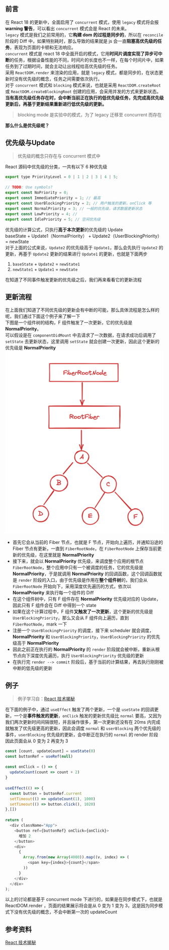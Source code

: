 ## 前言

在 React 18 的更新中，全面启用了 `concurrent` 模式，使用 `legacy` 模式将会报 **warning 警告**，可以看出 `concurrent` 模式会是 React 的未来。<br />
`legacy` 模式是我们之前常用的，它**构建 dom 的过程是同步的**，所以在 `reconcile` 阶段的 Diff 中，如果特别耗时，那么导致的结果就是 js 会一直**阻塞高优先级的任务**，表现为页面的卡顿和无法响应。<br />`concurrent` 模式是 react 18 中全面开启的模式，它用**时间片调度实现了异步可中断**的任务，根据设备性能的不同，时间片的长度也不一样，在每个时间片中，如果任务到了过期时间，就会主动让出线程给高优先级的任务。<br />采用 `ReactDOM.render` 来渲染的应用，就是 `legacy` 模式，都是同步的，在状态更新时没有优先级的概念，任务之间需要依次执行。<br />对于 `concurrent` 模式和 `blocking` 模式来说，也就是采用 `ReactDOM.createRoot` 或 `ReactDOM.createBlockingRoot` 创建的应用，会采用并发的方式来更新状态。**当有高优先级任务存在时，会中断当前正在执行的低优先级任务，先完成高优先级更新后，再基于更新结果重新进行低优先级的更新。**

> blocking mode 是实验中的模式，为了 legacy 迁移至 concurrent 而存在

**那么什么是优先级呢？**
## 优先级与Update

> 优先级的概念只存在与 concurrent 模式中

React 源码中优先级的分类，一共有以下 6 种优先级

```javascript
export type PriorityLevel = 0 | 1 | 2 | 3 | 4 | 5;

// TODO: Use symbols?
export const NoPriority = 0;
export const ImmediatePriority = 1; // 最高
export const UserBlockingPriority = 2; // 用户触发的更新，onClick 等
export const NormalPriority = 3; // 一般的优先级，请求数据更新状态
export const LowPriority = 4; // 
export const IdlePriority = 5; // 空闲优先级
```

优先级的计算公式，只执行**高于本次更新**的优先级的 Update<br />baseState + Update1（NormalPriority） + Update2（UserBlockingPriority） = newState<br />对于上面的公式来说，`Update2` 的优先级高于 `Update1`，那么会先执行 `Update2` 的更新，再基于 `Update2` 更新的结果进行 `Update1` 的更新，也就是下面两步

1. `baseState` + `Update2` = `newState1`
1. `newState1` + `Update1` = `newState`

在知道了不同事件触发更新的优先级之后，我们再来看看它的更新流程

## 更新流程

在上面我们知道了不同优先级的更新会有中断的可能，那么具体流程是怎么样的呢，我们通过下面这个例子来了解一下<br />下图是一个组件树的结构，F 组件触发了一次更新，它的优先级是 **NormalPriority**。<br />可以假设是在 `componentDidMount` 中去请求了一次数据，在请求成功后调用了 `setState` 去更新状态，这里调用 `setState` 就会创建一次更新，因此这个更新的优先级是 **NormalPriority**<br />![image.png](/img/update/second/tree.png)

- 首先它会从当前的 Fiber 节点，也就是 F 节点，开始向上遍历，并通知沿途的 Fiber 节点有更新，一直到 `FiberRootNode`，在 `FiberRootNode` 上保存当前更新的优先级，在这里就是 **NormalPriority**
- 接下来，就会以 **NormalPriority** 优先级，来调度整个应用的根节点 `FiberRootNode`，整个应用中只有一个被调度的任务，它的优先级是 **NormalPriority**，于是就调用 **NormalPriority** 的回调函数，这个回调函数就是 `render` 阶段的入口，由于优先级是作用在**整个组件树**的，我们会从 `FiberRootNode` 开始向下，采用深度优先遍历的方式，依次以 **NormalPriority** 来执行每一个组件的 Diff 
- 在这个组件树中，只有 F 组件存在 **NormalPriority**  优先级对应的 Update，因此只有 F 组件会在 Diff 中得到一个 state
- 如果在这个计算过程中，F 组件**又触发了一次更新**，这个更新的优先级是 `UserBlockingPriority`，那么又会从 F 组件向上遍历，直到 `FiberRootNode`，mark 一下
- 注册一个 `UserBlockingPriority` 的调度，接下来 scheduler 就会调度，**NormalPriority** 和 `UserBlockingPriority`，`UserBlockingPriority` 的优先级高于 **NormalPriority** 
- 因此之前正在执行的 **NormalPriority** 的 `render` 阶段就会被中断，重新从根节点向下深度优先遍历，执行 `UserBlockingPriority` 优先级的更新
- 在执行完 `render --> commit` 阶段后，基于当前的计算结果，再去执行刚刚被中断的低先级的更新

## 例子

> 例子学习自：[React 技术揭秘](https://react.iamkasong.com/)

在下面的例子中，通过 `useEffect` 触发了两个更新，一个是 `useState` 的回调更新，一个是**事件触发的更新**，`onClick` 触发的更新优先级比 `normal` 要高，又因为我们两次更新时间间隔很短，并且操作很多，第一次更新还没有在 20ms 内完成就触发了优先级更高的更新，因此会调度 `normal` 和 `userBlocking` 两个优先级的事件，`userBlocking` 优先级的更新，会中断正在执行的 `normal` 的 render 阶段<br />因此页面会从 0 变为 2 再变为 3 

```javascript
const [count, updateCount] = useState(0)
const buttonRef = useRef(null)

const onClick = () => {
  updateCount(count => count + 2)
}

useEffect(() => {
  const button = buttonRef.current
  setTimeout(() => updateCount(1), 1000)
  setTimeout(() => button.click(), 1020)
},[])

return (
  <div className="App">
    <button ref={buttonRef} onClick={onClick}>
      增加 2
    </button>
    <div>
      {
        Array.from(new Array(4000)).map((v, index) => (
          <span key={index}>{count}</span>
        ))
      }
    </div>
  </div>
);
```

以上的讨论都是基于 concurrent mode 下进行的，如果是在同步模式下，也就是 ReactDOM.render ，页面的结果展示将会是从 0 变为 1 变为 3，这是因为同步模式下没有优先级的概念，不会中断第一次的 updateCount

## 参考资料

[React 技术揭秘](https://react.iamkasong.com/)